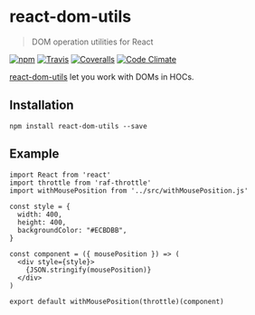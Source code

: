 # react-dom-utils

> DOM operation utilities for React

[![npm](https://img.shields.io/npm/v/react-dom-utils.svg)](https://www.npmjs.com/package/react-dom-utils)
[![Travis](https://img.shields.io/travis/wuct/react-dom-utils.svg)](https://travis-ci.org/wuct/react-dom-utils)
[![Coveralls](https://img.shields.io/coveralls/wuct/react-dom-utils.svg)](https://coveralls.io/github/wuct/react-dom-utils)
[![Code Climate](https://img.shields.io/codeclimate/github/wuct/react-dom-utils.svg)](https://codeclimate.com/github/wuct/react-dom-utils)

[react-dom-utils](https://www.npmjs.com/package/react-dom-utils) let you work with DOMs in HOCs.

## Installation

`npm install react-dom-utils --save`

## Example

```
import React from 'react'
import throttle from 'raf-throttle'
import withMousePosition from '../src/withMousePosition.js'

const style = {
  width: 400,
  height: 400,
  backgroundColor: "#ECBDBB",
}

const component = ({ mousePosition }) => (
  <div style={style}>
    {JSON.stringify(mousePosition)}
  </div>
)

export default withMousePosition(throttle)(component)
```
